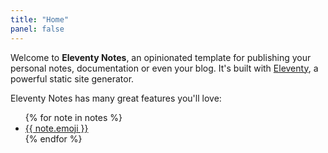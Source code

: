 ```yaml
---
title: "Home"
panel: false
---
```


Welcome to **Eleventy Notes**, an opinionated template for publishing your personal notes, documentation or even your blog. It's built with [Eleventy](https://www.11ty.dev/), a powerful static site generator.

Eleventy Notes has many great features you'll love:

 <ul>
    {% for note in notes %}
      <li>
        <a href="{{ note.url }}">{{ note.emoji }}</a>
      </li>
    {% endfor %}
  </ul>

